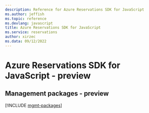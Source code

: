 ```yaml
---
description: Reference for Azure Reservations SDK for JavaScript
ms.author: jeffish
ms.topic: reference
ms.devlang: javascript
title: Azure Reservations SDK for JavaScript
ms.service: reservations
author: xirzec
ms.data: 09/12/2022
---
```

# Azure Reservations SDK for JavaScript - preview

## Management packages - preview
[!INCLUDE [mgmt-packages](reservations-mgmt-index.md)]
